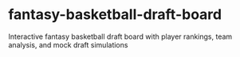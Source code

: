 # fantasy-basketball-draft-board
Interactive fantasy basketball draft board with player rankings, team analysis, and mock draft simulations
